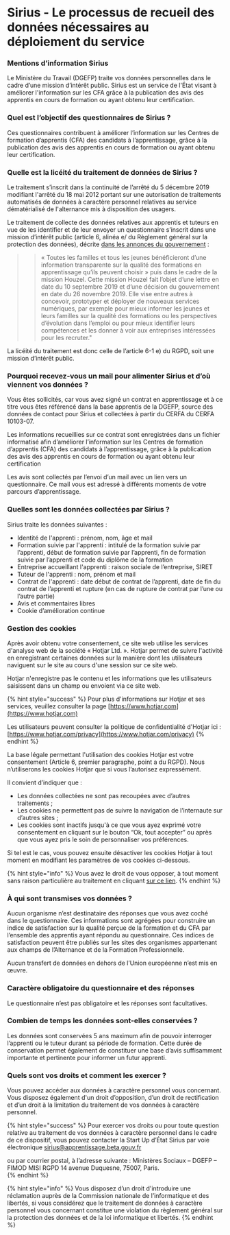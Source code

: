 # Sirius - Le processus de recueil des données nécessaires au déploiement du service

### **Mentions d’information Sirius**

Le Ministère du Travail \(DGEFP\) traite vos données personnelles dans le cadre d’une mission d’intérêt public. Sirius est un service de l'État visant à améliorer l'information sur les CFA grâce à la publication des avis des apprentis en cours de formation ou ayant obtenu leur certification.

### **Quel est l’objectif des questionnaires de Sirius ?**

Ces questionnaires contribuent à améliorer l’information sur les Centres de formation d’apprentis \(CFA\) des candidats à l’apprentissage, grâce à la publication des avis des apprentis en cours de formation ou ayant obtenu leur certification.

### **Quelle est la licéité du traitement de données de Sirius ?**

Le traitement s’inscrit dans la continuité de l’arrêté du 5 décembre 2019 modifiant l'arrêté du 18 mai 2012 portant sur une autorisation de traitements automatisés de données à caractère personnel relatives au service dématérialisé de l'alternance mis à disposition des usagers.

Le traitement de collecte des données relatives aux apprentis et tuteurs en vue de les identifier et de leur envoyer un questionnaire s’inscrit dans une mission d’intérêt public \(article 6, alinéa e/ du Règlement général sur la protection des données\), décrite [dans les annonces du gouvernement](https://www.gouvernement.fr/transformation-de-l-apprentissage-les-mesures-annoncees) : 

> > « Toutes les familles et tous les jeunes bénéficieront d’une information transparente sur la qualité des formations en apprentissage qu’ils peuvent choisir » puis dans le cadre de la mission Houzel. Cette mission Houzel fait l’objet d’une lettre en date du 10 septembre 2019 et d’une décision du gouvernement en date du 26 novembre 2019. Elle vise entre autres à concevoir, prototyper et déployer de nouveaux services numériques, par exemple pour mieux informer les jeunes et leurs familles sur la qualité des formations ou les perspectives d’évolution dans l’emploi ou pour mieux identifier leurs compétences et les donner à voir aux entreprises intéressées pour les recruter."

La licéité du traitement est donc celle de l’article 6-1 e\) du RGPD, soit une mission d’intérêt public.

### **Pourquoi recevez-vous un mail pour alimenter Sirius et d’où viennent vos données ?**

Vous êtes sollicités, car vous avez signé un contrat en apprentissage et à ce titre vous êtes référencé dans la base apprentis de la DGEFP, source des données de contact pour Sirius et collectées à partir du CERFA du CERFA 10103-07.

Les informations recueillies sur ce contrat sont enregistrées dans un fichier informatisé afin d’améliorer l’information sur les Centres de formation d’apprentis \(CFA\) des candidats à l’apprentissage, grâce à la publication des avis des apprentis en cours de formation ou ayant obtenu leur certification

Les avis sont collectés par l’envoi d’un mail avec un lien vers un questionnaire. Ce mail vous est adressé à différents moments de votre parcours d’apprentissage.

### **Quelles sont les données collectées par Sirius ?**

Sirius traite les données suivantes :

* Identité de l'apprenti : prénom, nom, âge et mail
* Formation suivie par l'apprenti : intitulé de la formation suivie par l’apprenti, début de formation suivie par l’apprenti, fin de formation suivie par l’apprenti et code du diplôme de la formation
* Entreprise accueillant l'apprenti : raison sociale de l’entreprise, SIRET
* Tuteur de l'apprenti : nom, prénom et mail
* Contrat de l'apprenti : date début de contrat de l’apprenti, date de fin du contrat de l’apprenti et rupture \(en cas de rupture de contrat par l’une ou l’autre partie\)
* Avis et commentaires libres
* Cookie d’amélioration continue

### **Gestion des cookies**

Après avoir obtenu votre consentement, ce site web utilise les services d'analyse web de la société « Hotjar Ltd. ». Hotjar permet de suivre l'activité en enregistrant certaines données sur la manière dont les utilisateurs naviguent sur le site au cours d'une session sur ce site web.

Hotjar n'enregistre pas le contenu et les informations que les utilisateurs saisissent dans un champ ou envoient via ce site web.

{% hint style="success" %}
Pour plus d'informations sur Hotjar et ses services, veuillez consulter la page [https://www.hotjar.com](https://www.hotjar.com) 

Les utilisateurs peuvent consulter la politique de confidentialité d'Hotjar ici : [https://www.hotjar.com/privacy](https://www.hotjar.com/privacy)
{% endhint %}

La base légale permettant l'utilisation des cookies Hotjar est votre consentement \(Article 6, premier paragraphe, point a du RGPD\). Nous n’utiliserons les cookies Hotjar que si vous l’autorisez expressément.

Il convient d’indiquer que :

* Les données collectées ne sont pas recoupées avec d’autres traitements ;
* Les cookies ne permettent pas de suivre la navigation de l’internaute sur d’autres sites ;
* Les cookies sont inactifs jusqu'à ce que vous ayez exprimé votre consentement en cliquant sur le bouton “Ok, tout accepter” ou après que vous ayez pris le soin de personnaliser vos préférences.

Si tel est le cas, vous pouvez ensuite désactiver les cookies Hotjar à tout moment en modifiant les paramètres de vos cookies ci-dessous.  

{% hint style="info" %}
Vous avez le droit de vous opposer, à tout moment sans raison particulière au traitement en cliquant [sur ce lien](https://www.hotjar.com/legal/compliance/opt-out.).
{% endhint %}

### **À qui sont transmises vos données ?**

Aucun organisme n’est destinataire des réponses que vous avez coché dans le questionnaire. Ces informations sont agrégées pour construire un indice de satisfaction sur la qualité perçue de la formation et du CFA par l’ensemble des apprentis ayant répondu au questionnaire. Ces indices de satisfaction peuvent être publiés sur les sites des organismes appartenant aux champs de l’Alternance et de la Formation Professionnelle.

Aucun transfert de données en dehors de l’Union européenne n’est mis en œuvre.

### **Caractère obligatoire du questionnaire et des réponses** 

Le questionnaire n’est pas obligatoire et les réponses sont facultatives.

### **Combien de temps les données sont-elles conservées ?**

Les données sont conservées 5 ans maximum afin de pouvoir interroger l’apprenti ou le tuteur durant sa période de formation. Cette durée de conservation permet également de constituer une base d’avis suffisamment importante et pertinente pour informer un futur apprenti.

### **Quels sont vos droits et comment les exercer ?**

Vous pouvez accéder aux données à caractère personnel vous concernant. Vous disposez également d'un droit d’opposition, d’un droit de rectification et d’un droit à la limitation du traitement de vos données à caractère personnel.

{% hint style="success" %}
Pour exercer vos droits ou pour toute question relative au traitement de vos données à caractère personnel dans le cadre de ce dispositif, vous pouvez contacter la Start Up d’État Sirius par voie électronique [sirius@apprentissage.beta.gouv.fr](mailto:courriers-cnil@pole-emploi.fr) 

ou par courrier postal, à l’adresse suivante : Ministères Sociaux – DGEFP – FIMOD MISI RGPD 14 avenue Duquesne, 75007, Paris.  
{% endhint %}

{% hint style="info" %}
Vous disposez d’un droit d'introduire une réclamation auprès de la Commission nationale de l’informatique et des libertés, si vous considérez que le traitement de données à caractère personnel vous concernant constitue une violation du règlement général sur la protection des données et de la loi informatique et libertés.
{% endhint %}

